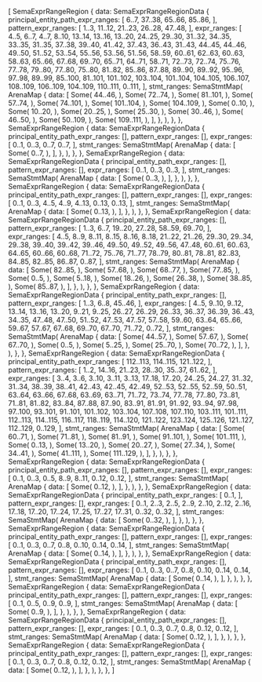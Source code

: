 [
    SemaExprRangeRegion {
        data: SemaExprRangeRegionData {
            principal_entity_path_expr_ranges: [
                6..7,
                37..38,
                65..66,
                85..86,
            ],
            pattern_expr_ranges: [
                1..3,
                11..12,
                21..23,
                26..28,
                47..48,
            ],
            expr_ranges: [
                4..5,
                6..7,
                4..7,
                8..10,
                13..14,
                13..16,
                13..20,
                24..25,
                29..30,
                31..32,
                34..35,
                33..35,
                31..35,
                37..38,
                39..40,
                41..42,
                37..43,
                36..43,
                31..43,
                44..45,
                44..46,
                49..50,
                51..52,
                53..54,
                55..56,
                53..56,
                51..56,
                58..59,
                60..61,
                62..63,
                60..63,
                58..63,
                65..66,
                67..68,
                69..70,
                65..71,
                64..71,
                58..71,
                72..73,
                72..74,
                75..76,
                77..78,
                79..80,
                77..80,
                75..80,
                81..82,
                85..86,
                87..88,
                89..90,
                89..92,
                95..96,
                97..98,
                89..99,
                85..100,
                81..101,
                101..102,
                103..104,
                101..104,
                104..105,
                106..107,
                108..109,
                106..109,
                104..109,
                110..111,
                0..111,
            ],
            stmt_ranges: SemaStmtMap(
                ArenaMap {
                    data: [
                        Some(
                            44..46,
                        ),
                        Some(
                            72..74,
                        ),
                        Some(
                            81..101,
                        ),
                        Some(
                            57..74,
                        ),
                        Some(
                            74..101,
                        ),
                        Some(
                            101..104,
                        ),
                        Some(
                            104..109,
                        ),
                        Some(
                            0..10,
                        ),
                        Some(
                            10..20,
                        ),
                        Some(
                            20..25,
                        ),
                        Some(
                            25..30,
                        ),
                        Some(
                            30..46,
                        ),
                        Some(
                            46..50,
                        ),
                        Some(
                            50..109,
                        ),
                        Some(
                            109..111,
                        ),
                    ],
                },
            ),
        },
    },
    SemaExprRangeRegion {
        data: SemaExprRangeRegionData {
            principal_entity_path_expr_ranges: [],
            pattern_expr_ranges: [],
            expr_ranges: [
                0..1,
                0..3,
                0..7,
                0..7,
            ],
            stmt_ranges: SemaStmtMap(
                ArenaMap {
                    data: [
                        Some(
                            0..7,
                        ),
                    ],
                },
            ),
        },
    },
    SemaExprRangeRegion {
        data: SemaExprRangeRegionData {
            principal_entity_path_expr_ranges: [],
            pattern_expr_ranges: [],
            expr_ranges: [
                0..1,
                0..3,
                0..3,
            ],
            stmt_ranges: SemaStmtMap(
                ArenaMap {
                    data: [
                        Some(
                            0..3,
                        ),
                    ],
                },
            ),
        },
    },
    SemaExprRangeRegion {
        data: SemaExprRangeRegionData {
            principal_entity_path_expr_ranges: [],
            pattern_expr_ranges: [],
            expr_ranges: [
                0..1,
                0..3,
                4..5,
                4..9,
                4..13,
                0..13,
                0..13,
            ],
            stmt_ranges: SemaStmtMap(
                ArenaMap {
                    data: [
                        Some(
                            0..13,
                        ),
                    ],
                },
            ),
        },
    },
    SemaExprRangeRegion {
        data: SemaExprRangeRegionData {
            principal_entity_path_expr_ranges: [],
            pattern_expr_ranges: [
                1..3,
                6..7,
                19..20,
                27..28,
                58..59,
                69..70,
            ],
            expr_ranges: [
                4..5,
                8..9,
                8..11,
                8..15,
                8..16,
                8..18,
                21..22,
                21..26,
                29..30,
                29..34,
                29..38,
                39..40,
                39..42,
                39..46,
                49..50,
                49..52,
                49..56,
                47..48,
                60..61,
                60..63,
                64..65,
                60..66,
                60..68,
                71..72,
                75..76,
                71..77,
                78..79,
                80..81,
                78..81,
                82..83,
                84..85,
                82..85,
                86..87,
                0..87,
            ],
            stmt_ranges: SemaStmtMap(
                ArenaMap {
                    data: [
                        Some(
                            82..85,
                        ),
                        Some(
                            57..68,
                        ),
                        Some(
                            68..77,
                        ),
                        Some(
                            77..85,
                        ),
                        Some(
                            0..5,
                        ),
                        Some(
                            5..18,
                        ),
                        Some(
                            18..26,
                        ),
                        Some(
                            26..38,
                        ),
                        Some(
                            38..85,
                        ),
                        Some(
                            85..87,
                        ),
                    ],
                },
            ),
        },
    },
    SemaExprRangeRegion {
        data: SemaExprRangeRegionData {
            principal_entity_path_expr_ranges: [],
            pattern_expr_ranges: [
                1..3,
                6..8,
                45..46,
            ],
            expr_ranges: [
                4..5,
                9..10,
                9..12,
                13..14,
                13..16,
                13..20,
                9..21,
                9..25,
                26..27,
                26..29,
                26..33,
                36..37,
                36..39,
                36..43,
                34..35,
                47..48,
                47..50,
                51..52,
                47..53,
                47..57,
                57..58,
                59..60,
                63..64,
                65..66,
                59..67,
                57..67,
                67..68,
                69..70,
                67..70,
                71..72,
                0..72,
            ],
            stmt_ranges: SemaStmtMap(
                ArenaMap {
                    data: [
                        Some(
                            44..57,
                        ),
                        Some(
                            57..67,
                        ),
                        Some(
                            67..70,
                        ),
                        Some(
                            0..5,
                        ),
                        Some(
                            5..25,
                        ),
                        Some(
                            25..70,
                        ),
                        Some(
                            70..72,
                        ),
                    ],
                },
            ),
        },
    },
    SemaExprRangeRegion {
        data: SemaExprRangeRegionData {
            principal_entity_path_expr_ranges: [
                112..113,
                114..115,
                121..122,
            ],
            pattern_expr_ranges: [
                1..2,
                14..16,
                21..23,
                28..30,
                35..37,
                61..62,
            ],
            expr_ranges: [
                3..4,
                3..6,
                3..10,
                3..11,
                3..13,
                17..18,
                17..20,
                24..25,
                24..27,
                31..32,
                31..34,
                38..39,
                38..41,
                42..43,
                42..45,
                42..49,
                52..53,
                52..55,
                52..59,
                50..51,
                63..64,
                63..66,
                67..68,
                63..69,
                63..71,
                71..72,
                73..74,
                77..78,
                77..80,
                73..81,
                71..81,
                81..82,
                83..84,
                87..88,
                87..90,
                83..91,
                81..91,
                91..92,
                93..94,
                97..98,
                97..100,
                93..101,
                91..101,
                101..102,
                103..104,
                107..108,
                107..110,
                103..111,
                101..111,
                112..113,
                114..115,
                116..117,
                118..119,
                114..120,
                121..122,
                123..124,
                125..126,
                121..127,
                112..129,
                0..129,
            ],
            stmt_ranges: SemaStmtMap(
                ArenaMap {
                    data: [
                        Some(
                            60..71,
                        ),
                        Some(
                            71..81,
                        ),
                        Some(
                            81..91,
                        ),
                        Some(
                            91..101,
                        ),
                        Some(
                            101..111,
                        ),
                        Some(
                            0..13,
                        ),
                        Some(
                            13..20,
                        ),
                        Some(
                            20..27,
                        ),
                        Some(
                            27..34,
                        ),
                        Some(
                            34..41,
                        ),
                        Some(
                            41..111,
                        ),
                        Some(
                            111..129,
                        ),
                    ],
                },
            ),
        },
    },
    SemaExprRangeRegion {
        data: SemaExprRangeRegionData {
            principal_entity_path_expr_ranges: [],
            pattern_expr_ranges: [],
            expr_ranges: [
                0..1,
                0..3,
                0..5,
                8..9,
                8..11,
                0..12,
                0..12,
            ],
            stmt_ranges: SemaStmtMap(
                ArenaMap {
                    data: [
                        Some(
                            0..12,
                        ),
                    ],
                },
            ),
        },
    },
    SemaExprRangeRegion {
        data: SemaExprRangeRegionData {
            principal_entity_path_expr_ranges: [
                0..1,
            ],
            pattern_expr_ranges: [],
            expr_ranges: [
                0..1,
                2..3,
                2..5,
                2..9,
                2..10,
                2..12,
                2..16,
                17..18,
                17..20,
                17..24,
                17..25,
                17..27,
                17..31,
                0..32,
                0..32,
            ],
            stmt_ranges: SemaStmtMap(
                ArenaMap {
                    data: [
                        Some(
                            0..32,
                        ),
                    ],
                },
            ),
        },
    },
    SemaExprRangeRegion {
        data: SemaExprRangeRegionData {
            principal_entity_path_expr_ranges: [],
            pattern_expr_ranges: [],
            expr_ranges: [
                0..1,
                0..3,
                0..7,
                0..8,
                0..10,
                0..14,
                0..14,
            ],
            stmt_ranges: SemaStmtMap(
                ArenaMap {
                    data: [
                        Some(
                            0..14,
                        ),
                    ],
                },
            ),
        },
    },
    SemaExprRangeRegion {
        data: SemaExprRangeRegionData {
            principal_entity_path_expr_ranges: [],
            pattern_expr_ranges: [],
            expr_ranges: [
                0..1,
                0..3,
                0..7,
                0..8,
                0..10,
                0..14,
                0..14,
            ],
            stmt_ranges: SemaStmtMap(
                ArenaMap {
                    data: [
                        Some(
                            0..14,
                        ),
                    ],
                },
            ),
        },
    },
    SemaExprRangeRegion {
        data: SemaExprRangeRegionData {
            principal_entity_path_expr_ranges: [],
            pattern_expr_ranges: [],
            expr_ranges: [
                0..1,
                0..5,
                0..9,
                0..9,
            ],
            stmt_ranges: SemaStmtMap(
                ArenaMap {
                    data: [
                        Some(
                            0..9,
                        ),
                    ],
                },
            ),
        },
    },
    SemaExprRangeRegion {
        data: SemaExprRangeRegionData {
            principal_entity_path_expr_ranges: [],
            pattern_expr_ranges: [],
            expr_ranges: [
                0..1,
                0..3,
                0..7,
                0..8,
                0..12,
                0..12,
            ],
            stmt_ranges: SemaStmtMap(
                ArenaMap {
                    data: [
                        Some(
                            0..12,
                        ),
                    ],
                },
            ),
        },
    },
    SemaExprRangeRegion {
        data: SemaExprRangeRegionData {
            principal_entity_path_expr_ranges: [],
            pattern_expr_ranges: [],
            expr_ranges: [
                0..1,
                0..3,
                0..7,
                0..8,
                0..12,
                0..12,
            ],
            stmt_ranges: SemaStmtMap(
                ArenaMap {
                    data: [
                        Some(
                            0..12,
                        ),
                    ],
                },
            ),
        },
    },
]